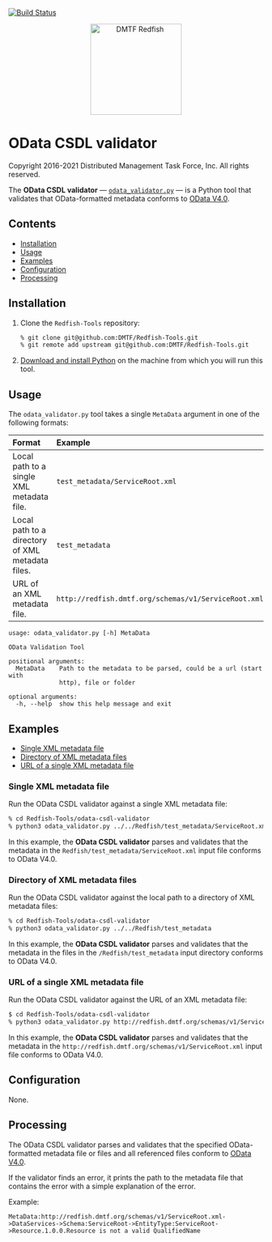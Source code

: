 [![Build Status](https://travis-ci.com/DMTF/Redfish-Tools.svg?branch=master)](https://travis-ci.com/github/DMTF/Redfish-Tools)
<p align="center">
  <img src="http://redfish.dmtf.org/sites/all/themes/dmtf2015/images/dmtf-redfish-logo.png" alt="DMTF Redfish" width=180>

# OData CSDL validator

Copyright 2016-2021 Distributed Management Task Force, Inc. All rights reserved.

The **OData CSDL validator** &mdash; [`odata_validator.py`](odata_validator.py "odata_validator.py") &mdash; is a Python tool that validates that OData-formatted metadata conforms to [OData V4.0](https://www.odata.org/documentation/ "https://www.odata.org/documentation/").

## Contents

* [Installation](#installation)
* [Usage](#usage)
* [Examples](#examples)
* [Configuration](#configuration)
* [Processing](#processing)

## Installation

1. Clone the `Redfish-Tools` repository:

   ```zsh
   % git clone git@github.com:DMTF/Redfish-Tools.git
   % git remote add upstream git@github.com:DMTF/Redfish-Tools.git
   ```
1. [Download and install Python](https://www.python.org/downloads/ "https://www.python.org/downloads/") on the machine from which you will run this tool.

## Usage

The `odata_validator.py` tool takes a single `MetaData` argument in one of the following formats:

| Format                                           | Example                                              |
| :----------------------------------------------- | :--------------------------------------------------- |
| Local path to a single XML metadata file.        | `test_metadata/ServiceRoot.xml`                      |
| Local path to a directory of XML metadata files. | `test_metadata`                                      |
| URL of an XML metadata file.                     | `http://redfish.dmtf.org/schemas/v1/ServiceRoot.xml` |

```
usage: odata_validator.py [-h] MetaData

OData Validation Tool

positional arguments:
  MetaData    Path to the metadata to be parsed, could be a url (start with
              http), file or folder

optional arguments:
  -h, --help  show this help message and exit
```

## Examples

* [Single XML metadata file](#single-xml-metadata-file)
* [Directory of XML metadata files](#directory-of-xml-metadata-files)
* [URL of a single XML metadata file](#url-of-a-single-xml-metadata-file)

### Single XML metadata file

Run the OData CSDL validator against a single XML metadata file:

```zsh
% cd Redfish-Tools/odata-csdl-validator
% python3 odata_validator.py ../../Redfish/test_metadata/ServiceRoot.xml
```

In this example, the **OData CSDL validator** parses and validates that the metadata in the `Redfish/test_metadata/ServiceRoot.xml` input file conforms to OData V4.0.

### Directory of XML metadata files

Run the OData CSDL validator against the local path to a directory of XML metadata files:
         
```zsh
% cd Redfish-Tools/odata-csdl-validator
% python3 odata_validator.py ../../Redfish/test_metadata
```

In this example, the **OData CSDL validator** parses and validates that the metadata in the files in the `/Redfish/test_metadata` input directory conforms to OData V4.0.

### URL of a single XML metadata file

Run the OData CSDL validator against the URL of an XML metadata file:
         
```zsh
$ cd Redfish-Tools/odata-csdl-validator
% python3 odata_validator.py http://redfish.dmtf.org/schemas/v1/ServiceRoot.xml
```

In this example, the **OData CSDL validator** parses and validates that the metadata in the `http://redfish.dmtf.org/schemas/v1/ServiceRoot.xml` input file conforms to OData V4.0.

## Configuration

None.

## Processing

The OData CSDL validator parses and validates that the specified OData-formatted metadata file or files and all referenced files conform to [OData V4.0](https://www.odata.org/documentation/ "https://www.odata.org/documentation/"). 

If the validator finds an error, it prints the path to the metadata file that contains the error with a simple explanation of the error.

Example:

```text
MetaData:http://redfish.dmtf.org/schemas/v1/ServiceRoot.xml->DataServices->Schema:ServiceRoot->EntityType:ServiceRoot->Resource.1.0.0.Resource is not a valid QualifiedName
```
